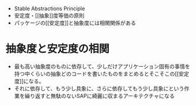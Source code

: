 - Stable Abstractions Principle
- 安定度・[[抽象]]度等価の原則
- パッケージの[[安定度]]と抽象度には相関関係がある

# 抽象度と安定度の相関
- 最も高い抽象度のものに依存して、少しだけアプリケーション固有の事情を持つ中くらいの抽象どのコードを書いたものをまとめるとそこそこの[[安定度]]になる。
- それに依存して、もう少し具象に、さらに依存してもう少し具象にという作業を繰り返すと無駄のないSAPに綺麗に収まるアーキテクチャになる